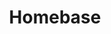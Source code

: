 ---
layout: post
title:  "Homebase"
tags: "leap gesture web"
thumb: fppdx-thumb.jpg
desc: "Control your home automation system with gestures (proof of concept)"
---